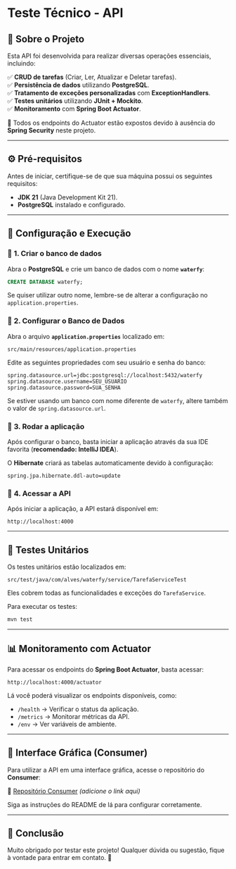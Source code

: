 # Teste Técnico - API

## 📌 Sobre o Projeto
Esta API foi desenvolvida para realizar diversas operações essenciais, incluindo:

✅ **CRUD de tarefas** (Criar, Ler, Atualizar e Deletar tarefas).  
✅ **Persistência de dados** utilizando **PostgreSQL**.  
✅ **Tratamento de exceções personalizadas** com **ExceptionHandlers**.  
✅ **Testes unitários** utilizando **JUnit + Mockito**.  
✅ **Monitoramento** com **Spring Boot Actuator**.

🔹 Todos os endpoints do Actuator estão expostos devido à ausência do **Spring Security** neste projeto.

---

## ⚙️ **Pré-requisitos**

Antes de iniciar, certifique-se de que sua máquina possui os seguintes requisitos:

- **JDK 21** (Java Development Kit 21).
- **PostgreSQL** instalado e configurado.

---

## 🚀 **Configuração e Execução**

### 🔹 **1. Criar o banco de dados**
Abra o **PostgreSQL** e crie um banco de dados com o nome **`waterfy`**:

```sql
CREATE DATABASE waterfy;
```

Se quiser utilizar outro nome, lembre-se de alterar a configuração no `application.properties`.

### 🔹 **2. Configurar o Banco de Dados**
Abra o arquivo **`application.properties`** localizado em:

```
src/main/resources/application.properties
```

Edite as seguintes propriedades com seu usuário e senha do banco:

```properties
spring.datasource.url=jdbc:postgresql://localhost:5432/waterfy
spring.datasource.username=SEU_USUARIO
spring.datasource.password=SUA_SENHA
```

Se estiver usando um banco com nome diferente de `waterfy`, altere também o valor de `spring.datasource.url`.

### 🔹 **3. Rodar a aplicação**
Após configurar o banco, basta iniciar a aplicação através da sua IDE favorita (**recomendado: IntelliJ IDEA**).

O **Hibernate** criará as tabelas automaticamente devido à configuração:

```properties
spring.jpa.hibernate.ddl-auto=update
```

### 🔹 **4. Acessar a API**
Após iniciar a aplicação, a API estará disponível em:

```
http://localhost:4000
```

---

## 🧪 **Testes Unitários**

Os testes unitários estão localizados em:

```
src/test/java/com/alves/waterfy/service/TarefaServiceTest
```

Eles cobrem todas as funcionalidades e exceções do `TarefaService`.

Para executar os testes:

```bash
mvn test
```

---

## 📊 **Monitoramento com Actuator**

Para acessar os endpoints do **Spring Boot Actuator**, basta acessar:

```
http://localhost:4000/actuator
```

Lá você poderá visualizar os endpoints disponíveis, como:

- `/health` → Verificar o status da aplicação.
- `/metrics` → Monitorar métricas da API.
- `/env` → Ver variáveis de ambiente.

---

## 🎨 **Interface Gráfica (Consumer)**

Para utilizar a API em uma interface gráfica, acesse o repositório do **Consumer**:

🔗 [Repositório Consumer](#) *(adicione o link aqui)*

Siga as instruções do README de lá para configurar corretamente.

---

## 📌 **Conclusão**

Muito obrigado por testar este projeto! Qualquer dúvida ou sugestão, fique à vontade para entrar em contato. 🚀


